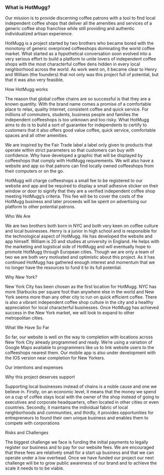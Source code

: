 <h3>What is HotMugg?</h3>

Our mission is to provide discerning coffee patrons with a tool to find local independent coffee shops that deliver all the amenities and services of a generic coffee shop franchise while still providing and authentic individualized artisan experience.

HotMugg is a project started by two brothers who became bored with the monotony of generic overpriced coffeeshops dominating the world coffee market.  What started as a hypothetical conversation soon evolved into a very serious effort to build a platform to unite lovers of independent coffee shops with the most characterful coffee dens hidden in every local neighborhood across the world.   As work went on, it became clear to Henry and William (the founders) that not only was this project full of potential, but that it was also very feasible.

How HotMugg works

The reason that global coffee chains are so successful is that they are a known quantity.  With the brand name comes a promise of a comfortable place to relax, quality Internet, consistent coffee and quick service.  For millions of commuters, students, business people and families the independent coffeeshops is too unknown and too risky.  What HotMugg aims to do is to build a sort of guarantee for independents to certify to customers that it also offers good value coffee, quick service, comfortable spaces and all other amenities.

We are inspired by the Fair Trade label a label only given to products that operate within strict parameters so that customers can buy with confidence.  Why have developed a graphic that will be displayed by coffeeshops that comply with HotMugg requirements.  We will also have a website and app so that patrons can find locally owned coffeeshops from their computers or on the go.

HotMugg will charge coffeeshops a small fee to be registered to our website and app and be required to display a small adhesive sticker on their window or door to signify that they are a verified independent coffee shop meeting HotMugg’s criteria.  This fee will be to cover the costs of the HotMugg business and later proceeds will be spent on advertising our platform to other potential patrons.



Who We Are

We are two brothers both born in NYC and both very keen on coffee culture and local businesses.  Henry is a junior in high school and is responsible for the technological aspect of HotMugg.  He has developed the website and app himself.  William is 20 and studies at university in England.  He helps with the marketing and logistical side of HotMugg and will eventually hope to promote HotMugg through European cities.
Though we are only a team of two we are both very motivated and optimistic about this project.  As it has continued HotMugg has gathered enough interest and momentum that we no longer have the resources to fund it to its full potential.

Why New York?

New York City has been chosen as the first location for HotMugg.  NYC has more Starbucks per square foot than anywhere else in the world and New York seems more than any other city to run on quick efficient coffee.  There is also a vibrant independent coffee shop culture in the city and a healthy appreciation for local characterful businesses.  Once HotMugg has achieved success in the New York market, we will look to expand to other metropolitan cities.

What We Have So Far

So far, our website is well on the way to completion with locations across New York City already programmed and ready.  We’re using a variation of Google Maps available to programmers like us to link website users to the coffeeshops nearest them.  Our mobile app is also under development with the IOS version near completion for New Yorkers.

Our intentions and expenses

Why this project deserves support

Supporting local businesses instead of chains is a noble cause and one we believe in.  Firstly, on an economic level, it means that the money we spend on a cup of coffee stays local with the owner of the shop instead of going to executives and corporate headquarters, often located in other cities or even countries.  Secondly, it maintains the individual fabric of local neighborhoods and communities, and thirdly, it provides opportunities for entrepreneurs to found their own unique business and enables them to compete with corporations

Risks and Challenges

The biggest challenge we face is funding the initial payments to legally register our business and to pay for our website fees.   We are encouraged that these fees are relatively small for a start up business and that we can operate under a low overhead.  Once we have funded our project our next challenge will be to grow public awareness of our brand and to achieve the scale it needs to to be viable.
